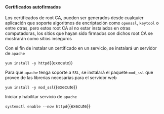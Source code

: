#### Certificados autofirmados
Los certificados de root CA, pueden ser generados desde cualquier aplicación que soporte algoritmos de encriptación como `openssl`, `keytool` o entre otras, pero estos root CA al no estar instalados en otras computadoras, los sitios que hayan sido firmados con dichos root CA se mostrarán como sitios inseguros

Con el fin de instalar un certificado en un servicio, se instalará un servidor de `apache`

`yum install -y httpd`{{execute}}

Para que `apache` tenga soporte a `SSL`, se instalará el paquete `mod_ssl` que provee de las librerias necesarias para el servidor web

`yum install -y mod_ssl`{{execute}}

Iniciar y habilitar servicio de `apache`

`systemctl enable --now httpd`{{execute}}
